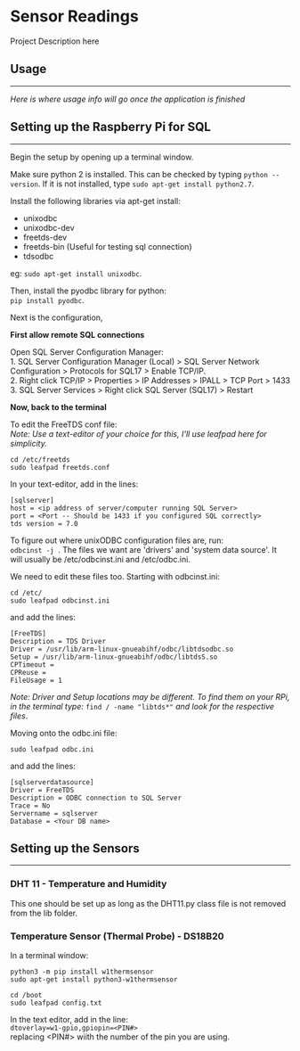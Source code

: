 # Sensor Readings
Project Description here


## Usage  
--------
*Here is where usage info will go once the application is finished*


## Setting up the Raspberry Pi for SQL
--------------------------------------
Begin the setup by opening up a terminal window.  

Make sure python 2 is installed.
This can be checked by typing `python --version`. If it is not installed, type `sudo apt-get install python2.7`.

Install the following libraries via apt-get install:
- unixodbc
- unixodbc-dev
- freetds-dev
- freetds-bin (Useful for testing sql connection)
- tdsodbc  

eg: `sudo apt-get install unixodbc`.

Then, install the pyodbc library for python:   
`pip install pyodbc`.

Next is the configuration,

**First allow remote SQL connections**

Open SQL Server Configuration Manager:  
    1. SQL Server Configuration Manager (Local) > SQL Server Network Configuration > Protocols for SQL17 > Enable TCP/IP.  
    2. Right click TCP/IP > Properties > IP Addresses > IPALL > TCP Port > 1433  
    3. SQL Server Services > Right click SQL Server (SQL17) > Restart

**Now, back to the terminal** 

To edit the FreeTDS conf file:   
*Note: Use a text-editor of your choice for this, I'll use leafpad here for simplicity.*

```
cd /etc/freetds
sudo leafpad freetds.conf
```
In your text-editor, add in the lines: 

```
[sqlserver]
host = <ip address of server/computer running SQL Server>
port = <Port -- Should be 1433 if you configured SQL correctly>
tds version = 7.0
```

To figure out where unixODBC configuration files are, run:  
`odbcinst -j `. The files we want are 'drivers' and 'system data source'. It will usually be /etc/odbcinst.ini and /etc/odbc.ini.

We need to edit these files too. Starting with odbcinst.ini:
```
cd /etc/
sudo leafpad odbcinst.ini
```

and add the lines:

```
[FreeTDS]
Description = TDS Driver
Driver = /usr/lib/arm-linux-gnueabihf/odbc/libtdsodbc.so
Setup = /usr/lib/arm-linux-gnueabihf/odbc/libtdsS.so
CPTimeout =
CPReuse =
FileUsage = 1
```
*Note: Driver and Setup locations may be different. To find them on your RPi, in the terminal type:* `find / -name "libtds*"` *and look for the respective files*.

Moving onto the odbc.ini file:
```
sudo leafpad odbc.ini
```

and add the lines: 

```
[sqlserverdatasource]
Driver = FreeTDS
Description = ODBC connection to SQL Server
Trace = No
Servername = sqlserver
Database = <Your DB name>
```

## Setting up the Sensors 
-------------------------

### DHT 11 - Temperature and Humidity

This one should be set up as long as the DHT11.py class file is not removed from the lib folder.

### Temperature Sensor (Thermal Probe) - DS18B20

In a terminal window:  
```
python3 -m pip install w1thermsensor
sudo apt-get install python3-w1thermsensor

cd /boot
sudo leafpad config.txt
```

In the text editor, add in the line:  
`dtoverlay=w1-gpio,gpiopin=<PIN#>`  
replacing <PIN#> wiith the number of the pin you are using.